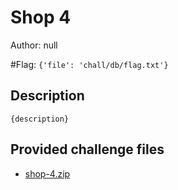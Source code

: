 # Shop 4
Author: null

#Flag: `{'file': 'chall/db/flag.txt'}`
## Description
```
{description}
```

## Provided challenge files
* [shop-4.zip](shop-4.zip)
